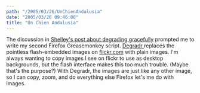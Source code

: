 ```yaml
---
path: "/2005/03/26/UnChienAndalusia" 
date: "2005/03/26 09:46:00" 
title: "Un Chien Andalusia" 
---
```

<p>The discussion in <a href="http://weblog.burningbird.net/archives/2005/03/25/the-importance-of-degrading-gracefully/">Shelley's post about degrading gracefully</a> prompted me to write my second Firefox Greasemonkey script. <a href="http://www.randomchaos.com/software/firefox/greasemonkey/degradr/">Degradr </a> replaces the pointless flash-embedded images on <a href="http://flickr.com/">flickr.com</a> with plain images. I'm always wanting to copy images I see on flickr to use as desktop backgrounds, but the flash interface makes this too much trouble. (Maybe that's the purpose?) With Degradr, the images are just like any other image, so I can copy, zoom, and do everything else Firefox let's me do with images.</p>